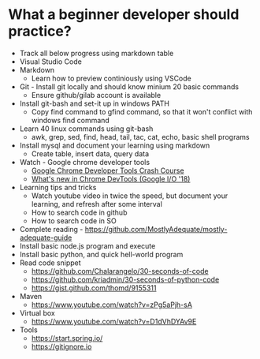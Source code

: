 # What a beginner developer should practice?

* Track all below progress using markdown table
* Visual Studio Code
* Markdown
  * Learn how to preview continiously using VSCode
* Git - Install git locally and should know minium 20 basic commands
  * Ensure github/gilab account is available
* Install git-bash and set-it up in windows PATH
  * Copy find command to gfind command, so that it won't conflict with windows find command
* Learn 40 linux commands using git-bash
  * awk, grep, sed, find, head, tail, tac, cat, echo, basic shell programs  
* Install mysql and document your learning using markdown
  * Create table, insert data, query data
* Watch - Google chrome developer tools
  * [Google Chrome Developer Tools Crash Course](https://www.youtube.com/watch?v=x4q86IjJFag)
  * [What's new in Chrome DevTools (Google I/O '18)](https://www.youtube.com/watch?v=mfuE53x4b3k)
* Learning tips and tricks
  * Watch youtube video in twice the speed, but document your learning, and refresh after some interval
  * How to search code in github
  * How to search code in SO
* Complete reading - https://github.com/MostlyAdequate/mostly-adequate-guide
* Install basic node.js program and execute
* Install basic python, and quick hell-world program
* Read code snippet
  * https://github.com/Chalarangelo/30-seconds-of-code
  * https://github.com/kriadmin/30-seconds-of-python-code
  * https://gist.github.com/thomd/9155311
* Maven
  * https://www.youtube.com/watch?v=zPg5aPjh-sA
* Virtual box
  * https://www.youtube.com/watch?v=D1dVhDYAv9E    
* Tools
  * https://start.spring.io/
  * https://gitignore.io